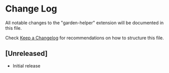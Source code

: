 # Change Log

All notable changes to the "garden-helper" extension will be documented in this file.

Check [Keep a Changelog](http://keepachangelog.com/) for recommendations on how to structure this file.

## [Unreleased]

- Initial release